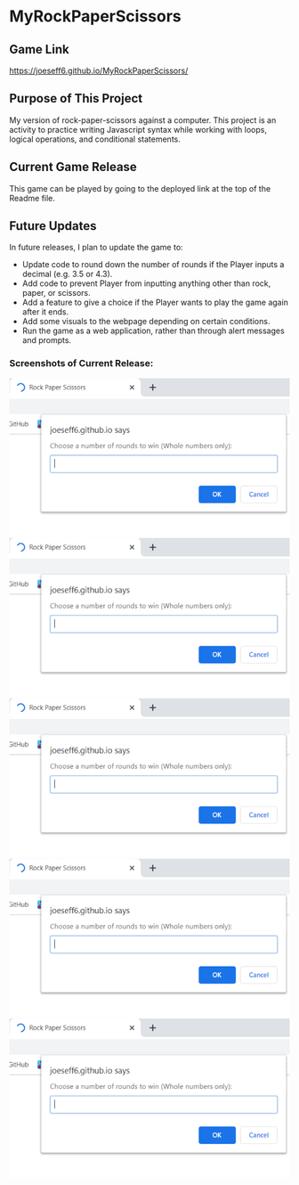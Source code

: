 # MyRockPaperScissors

## Game Link

https://joeseff6.github.io/MyRockPaperScissors/

## Purpose of This Project

My version of rock-paper-scissors against a computer. This project is an activity to practice writing Javascript syntax while working with loops, logical operations, and conditional statements.

## Current Game Release

This game can be played by going to the deployed link at the top of the Readme file.
## Future Updates

In future releases, I plan to update the game to:

* Update code to round down the number of rounds if the Player inputs a decimal (e.g. 3.5 or 4.3).
* Add code to prevent Player from inputting anything other than rock, paper, or scissors.
* Add a feature to give a choice if the Player wants to play the game again after it ends.
* Add some visuals to the webpage depending on certain conditions.
* Run the game as a web application, rather than through alert messages and prompts.

### Screenshots of Current Release:

![Choosing the number of rounds to win.](/Images/Rounds.PNG)
![Player making their choice of rock, paper, or scissors.](/Images/Rounds.PNG)
![Condition when Player and Computer make their choices, an alert will show.](/Images/Rounds.PNG)
![Final alert message that shows when a Player or Computer wins.](/Images/Rounds.PNG)
![Alert message showing who the winner is.](/Images/Rounds.PNG)